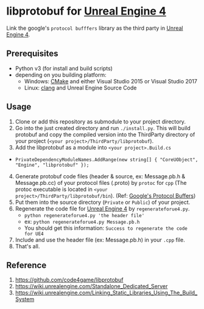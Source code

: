 libprotobuf for [Unreal Engine 4][]
=====

Link the google's `protocol bufffers` library as the third party in [Unreal Engine 4][].

Prerequisites
-------------

* Python v3 (for install and build scripts)
* depending on you building platform:
  * Windows: [CMake][] and either Visual Studio 2015 or Visual Studio 2017
  * Linux: [clang][] and Unreal Engine Source Code

Usage
-----

1. Clone or add this repository as submodule to your project directory.
2. Go into the just created directory and run `./install.py`. This will build protobuf and copy the compiled version into the ThirdParty directory of your project (`<your project>/ThirdParty/libprotobuf`).
3. Add the libprotobuf as a module into `<your project>.Build.cs`
  * `PrivateDependencyModuleNames.AddRange(new string[] { "CoreUObject", "Engine", "libprotobuf" });`
4. Generate protobuf code files (header & source, ex: Message.pb.h & Message.pb.cc) of your protocol files (.proto) by `protoc` for `cpp` (The protoc executable is located in `<your project>/ThirdParty/libprotobuf/bin`). (Ref: [Google's Protocol Buffers][])
5. Put them into the source directory (`Private` or `Public`) of your project.
6. Regenerate the code file for [Unreal Engine 4][] by `regenerateforue4.py`.
    * `python regenerateforue4.py 'the header file'`
    * ex: `python regenerateforue4.py Message.pb.h`
    * You should get this information: `Success to regenerate the code for UE4`
7. Include and use the header file (ex: Message.pb.h) in your `.cpp` file.
8. That's all.

Reference
-----
1. https://github.com/code4game/libprotobuf
1. https://wiki.unrealengine.com/Standalone_Dedicated_Server
1. https://wiki.unrealengine.com/Linking_Static_Libraries_Using_The_Build_System


[Unreal Engine 4]: https://www.unrealengine.com/
[Google's Protocol Buffers]: https://developers.google.com/protocol-buffers/
[CMake]:http://www.cmake.org
[clang]:https://wiki.unrealengine.com/Compiling_For_Linux
